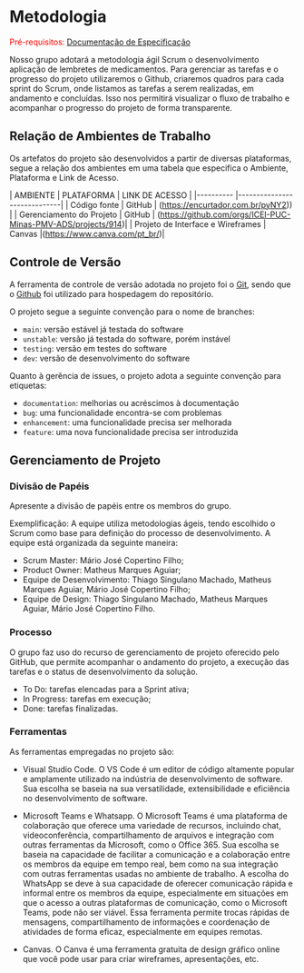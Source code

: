 
# Metodologia

<span style="color:red">Pré-requisitos: <a href="2-Especificação do Projeto.md"> Documentação de Especificação</a></span>

Nosso grupo adotará a metodologia ágil Scrum o desenvolvimento aplicação de lembretes de medicamentos. 
Para gerenciar as tarefas e o progresso do projeto utilizaremos o Github, criaremos quadros para cada sprint do Scrum, onde listamos as tarefas a serem realizadas, em andamento e concluídas. Isso nos permitirá visualizar o fluxo de trabalho e acompanhar o progresso do projeto de forma transparente.
## Relação de Ambientes de Trabalho

Os artefatos do projeto são desenvolvidos a partir de diversas plataformas, segue  a relação dos ambientes em uma tabela que especifica o Ambiente, Plataforma e Link de Acesso. 

|    AMBIENTE  | PLATAFORMA | LINK DE ACESSO |
|----------    |-----------------------------|
| Código fonte | GitHub                      | (https://encurtador.com.br/pyNY2))  | 
| Gerenciamento do Projeto      |   GitHub   | (https://github.com/orgs/ICEI-PUC-Minas-PMV-ADS/projects/914)|
| Projeto de Interface e Wireframes	| Canvas |(https://www.canva.com/pt_br/)|


## Controle de Versão

A ferramenta de controle de versão adotada no projeto foi o
[Git](https://git-scm.com/), sendo que o [Github](https://github.com)
foi utilizado para hospedagem do repositório.

O projeto segue a seguinte convenção para o nome de branches:

- `main`: versão estável já testada do software
- `unstable`: versão já testada do software, porém instável
- `testing`: versão em testes do software
- `dev`: versão de desenvolvimento do software

Quanto à gerência de issues, o projeto adota a seguinte convenção para
etiquetas:

- `documentation`: melhorias ou acréscimos à documentação
- `bug`: uma funcionalidade encontra-se com problemas
- `enhancement`: uma funcionalidade precisa ser melhorada
- `feature`: uma nova funcionalidade precisa ser introduzida


## Gerenciamento de Projeto

### Divisão de Papéis

Apresente a divisão de papéis entre os membros do grupo.

Exemplificação: A equipe utiliza metodologias ágeis, tendo escolhido o Scrum como base para definição do processo de desenvolvimento. A equipe está organizada da seguinte maneira:
- Scrum Master: Mário José Copertino Filho;
- Product Owner: Matheus Marques Aguiar;
- Equipe de Desenvolvimento: Thiago Singulano Machado, Matheus Marques Aguiar, Mário José Copertino Filho;
- Equipe de Design: Thiago Singulano Machado, Matheus Marques Aguiar, Mário José Copertino Filho.


### Processo

O grupo faz uso do recurso de gerenciamento de projeto oferecido pelo GitHub, que permite acompanhar o andamento do projeto, a execução das tarefas e o status de desenvolvimento da solução.

* To Do: tarefas elencadas para a Sprint ativa;
* In Progress: tarefas em execução;
* Done: tarefas finalizadas.
 

### Ferramentas

As ferramentas empregadas no projeto são:

- Visual Studio Code. O VS Code é um editor de código altamente popular e amplamente utilizado na indústria de desenvolvimento de software. Sua escolha se baseia na sua versatilidade, extensibilidade e eficiência no desenvolvimento de software.

- Microsoft Teams e Whatsapp. O Microsoft Teams é uma plataforma de colaboração que oferece uma variedade de recursos, incluindo chat, videoconferência, compartilhamento de arquivos e integração com outras ferramentas da Microsoft, como o Office 365. Sua escolha se baseia na capacidade de facilitar a comunicação e a colaboração entre os membros da equipe em tempo real, bem como na sua integração com outras ferramentas usadas no ambiente de trabalho. A escolha do WhatsApp se deve à sua capacidade de oferecer comunicação rápida e informal entre os membros da equipe, especialmente em situações em que o acesso a outras plataformas de comunicação, como o Microsoft Teams, pode não ser viável. Essa ferramenta permite trocas rápidas de mensagens, compartilhamento de informações e coordenação de atividades de forma eficaz, especialmente em equipes remotas.
  
- Canvas. O Canva é uma ferramenta gratuita de design gráfico online que você pode usar para criar wireframes, apresentações, etc.
